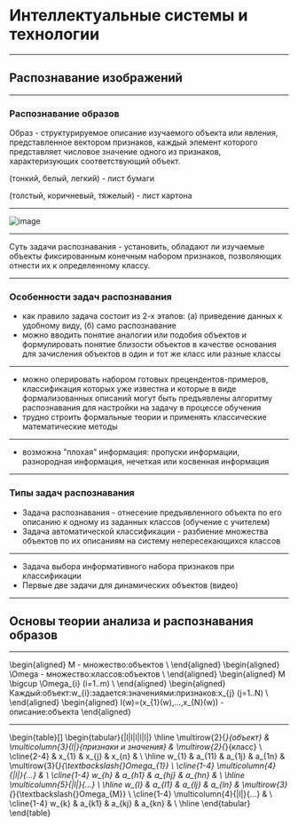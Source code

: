 <style type="text/css">
.reveal h1 {
  font-size: 2em;
}
.reveal .slides p {
  text-align: left;
}
</style>

# Интеллектуальные системы и технологии

---

## Распознавание изображений

----

### Распознавание образов

Образ - структурируемое описание изучаемого объекта или явления, представленное вектором признаков, каждый элемент которого представляет числовое значение одного из признаков, характеризующих соответствующий объект.

(тонкий, белый, легкий) - лист бумаги

(толстый, коричневый, тяжелый) - лист картона

----

![image](https://intuit.ru/EDI/22_02_16_6/1456093353-18215/tutorial/118/objects/4/files/4_1.gif)

----

Суть задачи распознавания - установить, обладают ли изучаемые объекты фиксированным конечным набором признаков, позволяющих отнести их к определенному классу.

----

### Особенности задач распознавания

- как правило задача состоит из 2-х этапов: (а) приведение данных к удобному виду, (б) само распознавание
- можно вводить понятие аналогии или подобия объектов и формулировать понятие близости объектов в качестве основания для зачисления объектов в один и тот же класс или разные классы

----

- можно оперировать набором готовых прецендентов-примеров, классификация которых уже известна и которые в виде формализованных описаний могут быть предъявлены алгоритму распознавания для настройки на задачу в процессе обучения
- трудно строить формальные теории и применять классические математические методы

----

- возможна "плохая" информация: пропуски информации, разнородная информация, нечеткая или косвенная информация

----

### Типы задач распознавания

- Задача распознавания - отнесение предъявленного объекта по его описанию к одному из заданных классов (обучение с учителем)
- Задача автоматической классификации - разбиение множества объектов по их описаниям на систему непересекающихся классов

----

- Задача выбора информативного набора признаков при классификации
- Первые две задачи для динамических объектов (видео)

---

## Основы теории анализа и распознавания образов

----

\begin{aligned}
M - множество\:объектов \\
\end{aligned}
\begin{aligned}
\Omega - множество:классов:объектов \\
\end{aligned}
\begin{aligned}
M \bigcup \Omega_{i} (i=1..m) \\
\end{aligned}
\begin{aligned}
Каждый:объект\:w_{i}\:задается\:значениями\:признаков\:x_{j} (j=1..N) \\
\end{aligned}
\begin{aligned}
I(w)=(x_{1}(w),...,x_{N}(w)) - описание\:объекта
\end{aligned}


----

\begin{table}[]
\begin{tabular}{|l|l|l|l|l|}
\hline
\multirow{2}{*}{объект} & \multicolumn{3}{l|}{признаки и значения} & \multirow{2}{*}{класс}                        \\ \cline{2-4}
                        & x\_\{1\}     & x\_\{j\}    & x\_\{n\}    &                                               \\ \hline
w\_\{1\}                & a\_\{11\}    & a\_\{1j\}   & a\_\{1n\}   & \multirow{3}{*}{\textbackslash{}Omega\_\{1\}} \\ \cline{1-4}
\multicolumn{4}{|l|}{...}                                          &                                               \\ \cline{1-4}
w\_\{h\}                & a\_\{h1\}    & a\_\{hj\}   & a\_\{hn\}   &                                               \\ \hline
\multicolumn{5}{|l|}{...}                                                                                          \\ \hline
w\_\{l\}                & a\_\{l1\}    & a\_\{lj\}   & a\_\{ln\}   & \multirow{3}{*}{\textbackslash{}Omega\_\{M\}} \\ \cline{1-4}
\multicolumn{4}{|l|}{...}                                          &                                               \\ \cline{1-4}
w\_\{k\}                & a\_\{k1\}    & a\_\{kj\}   & a\_\{kn\}   &                                               \\ \hline
\end{tabular}
\end{table}



